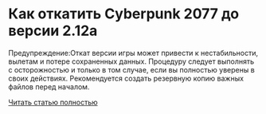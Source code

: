 # Как откатить Cyberpunk 2077 до версии 2.12a



Предупреждение:Откат версии игры может привести к нестабильности, вылетам и потере сохраненных данных. Процедуру следует выполнять с осторожностью и только в том случае, если вы полностью уверены в своих действиях. Рекомендуется создать резервную копию важных файлов перед началом.

[Читать статью полностью](https://xyberbara.com/gaming/otkat-cyberpunk-2077/)
